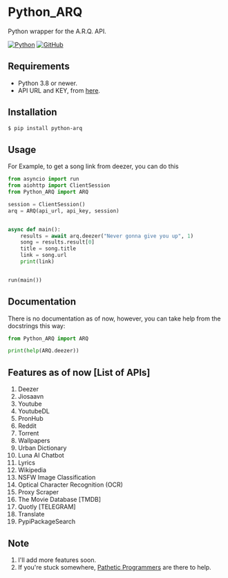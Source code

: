 # Python_ARQ

Python wrapper for the A.R.Q. API.

[![Python](http://forthebadge.com/images/badges/made-with-python.svg)](https://python.org)
[![GitHub](https://forthebadge.com/images/badges/built-by-developers.svg)](https://github.com/)

## Requirements

- Python 3.8 or newer.
- API URL and KEY, from [here](https://t.me/PatheticProgrammers).

## Installation

```sh
$ pip install python-arq
```

## Usage

For Example, to get a song link from deezer, you can do this

```py
from asyncio import run
from aiohttp import ClientSession
from Python_ARQ import ARQ

session = ClientSession()
arq = ARQ(api_url, api_key, session)


async def main():
    results = await arq.deezer("Never gonna give you up", 1)
    song = results.result[0]
    title = song.title
    link = song.url
    print(link)


run(main())
```

## Documentation

There is no documentation as of now, however, you can take help from the docstrings this way:

```py
from Python_ARQ import ARQ

print(help(ARQ.deezer))
```

## Features as of now [List of APIs]

1. Deezer
2. Jiosaavn
3. Youtube
4. YoutubeDL
4. PronHub
5. Reddit
6. Torrent
7. Wallpapers
8. Urban Dictionary
9. Luna AI Chatbot
10. Lyrics
11. Wikipedia
12. NSFW Image Classification
13. Optical Character Recognition (OCR)
14. Proxy Scraper
15. The Movie Database [TMDB]
16. Quotly [TELEGRAM]
17. Translate
18. PypiPackageSearch

## Note

1. I'll add more features soon.
2. If you're stuck somewhere, [Pathetic Programmers](https://t.me/PatheticProgrammers) are there to help.
